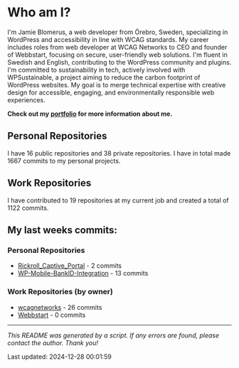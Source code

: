 # Who am I?
I'm Jamie Blomerus, a web developer from Örebro, Sweden, specializing in WordPress and accessibility in line with WCAG standards. My career includes roles from web developer at WCAG Networks to CEO and founder of Webbstart, focusing on secure, user-friendly web solutions. I'm fluent in Swedish and English, contributing to the WordPress community and plugins. I'm committed to sustainability in tech, actively involved with WPSustainable, a project aiming to reduce the carbon footprint of WordPress websites. My goal is to merge technical expertise with creative design for accessible, engaging, and environmentally responsible web experiences.

**Check out my [portfolio](jamie.blomerus.se) for more information about me.**

## Personal Repositories
I have 16 public repositories and 38 private repositories. I have in total made 1667 commits to my personal projects.

## Work Repositories
I have contributed to 19 repositories at my current job and created a total of 1122 commits.
## My last weeks commits:
### Personal Repositories
* [Rickroll_Captive_Portal](https://github.com/jamieblomerus/Rickroll_Captive_Portal) - 2 commits
* [WP-Mobile-BankID-Integration](https://github.com/jamieblomerus/WP-Mobile-BankID-Integration) - 13 commits

### Work Repositories (by owner)
* [wcagnetworks](https://github.com/wcagnetworks) - 26 commits
* [Webbstart](https://github.com/Webbstart) - 0 commits

---

*This README was generated by a script. If any errors are found, please contact the author. Thank you!*

Last updated: 2024-12-28 00:01:59